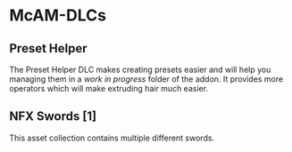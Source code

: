 # McAM-DLCs

## Preset Helper

The Preset Helper DLC makes creating presets easier and will help you managing them in a _work in progress_ folder of the addon. It provides more operators which will make extruding hair much easier.

## NFX Swords [1]

This asset collection contains multiple different swords.
